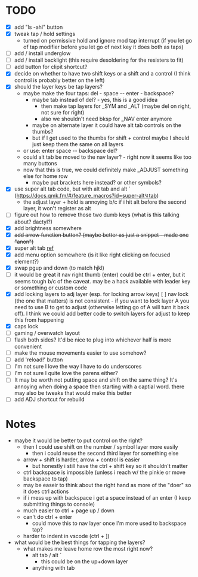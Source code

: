 # TODO
* [X] add "ls -ahl" button
* [X] tweak tap / hold settings
  * turned on permissive hold and ignore mod tap interrupt (if you let go of tap modifier before you let go of next key it does both as taps)
* [ ] add / install underglow
* [ ] add / install backlight (this require desoldering for the resisters to fit)
* [ ] add button for clipit shortcut?
* [X] decide on whether to have two shift keys or a shift and a control (I think control is probably better on the left)
* [X] should the layer keys be tap layers?
  * maybe make the four taps: del - space -- enter - backspace?
    * maybe tab instead of del? - yes, this is a good idea
      * then make tap layers for _SYM and _ALT (maybe del on right, not sure for right)
      * also we shouldn't need bksp for _NAV enter anymore
    * maybe on alternate layer it could have alt tab controls on the thumbs?
    * but if I get used to the thumbs for shift + control maybe I should just keep them the same on all layers
  * or use: enter space -- backspace del?
  * could alt tab be moved to the nav layer? - right now it seems like too many buttons
  * now that this is true, we could definitely make _ADJUST something else for home row
    * maybe put brackets here instead? or other symbols?
* [X] use super alt tab code, but with alt tab and alt ` (https://docs.qmk.fm/#/feature_macros?id=super-alt↯tab)
  * the adjust layer + hold is annoying b/c if i hit alt before the second layer, it won't register as alt
* [ ] figure out how to remove those two dumb keys  (what is this talking about? dactyl?)
* [X] add brightness somewhere 
* [X] ~~add arrow function button? (maybe better as just a snippet - made one "anon")~~
* [X] super alt tab [ref](https://docs.qmk.fm/#/feature_macros?id=super-alt%e2%86%aftab)
* [X] add menu option somewhere (is it like right clicking on focused element?)
* [X] swap pgup and down (to match hjkl)
* [ ] it would be great it nav right thumb (enter) could be ctrl + enter, but it seems tough b/c of the caveat.  may be a hack available with leader key or something or custom code
* [X] add locking layers to adj layer (esp. for locking arrow keys)
  [ ] nav lock (the one that matters) is not consistent - if you want to lock layer A you need to use B to get to adjust (otherwise letting go of A will turn it back off). I think we could add better code to switch layers for adjust to keep this from happening
* [X] caps lock
* [ ] gaming / overwatch layout 
* [ ] flash both sides? It'd be nice to plug into whichever half is more convenient
* [ ] make the mouse movements easier to use somehow?
* [ ] add 'reload!' button
* [ ] I'm not sure I love the way I have to do underscores
* [ ] I'm not sure I quite love the parens either?
* [ ] It may be worth not putting space and shift on the same thing?  It's annoying when doing a space then starting with a captial word.  there may also be tweaks that would make this better
* [ ] add ADJ shortcut for rebuild

# Notes
* maybe it would be better to put control on the right?
  * then I could use shift on the number / symbol layer more easily
    * then i could reuse the second third layer for something else
  * arrow + shift is harder, arrow + control is easier
    * but honestly i still have the ctrl + shift key so it shouldn't matter
  * ctrl backspace is impossible (unless i reach w/ the pinkie or move backspace to tap)
  * may be easeir to think about the right hand as more of the "doer" so it does ctrl actions
  * if i mess up with backspace i get a space instead of an enter (I keep submitting things to console)
  * much easier to ctrl + page up / down
  * can't do ctrl + enter
    * could move this to nav layer once I'm more used to backspace tap?
  * harder to indent in vscode (ctrl + ])
* what would be the best things for tapping the layers?
  * what makes me leave home row the most right now?
    * alt tab / alt `
      * this could be on the up+down layer
    * anything with tab